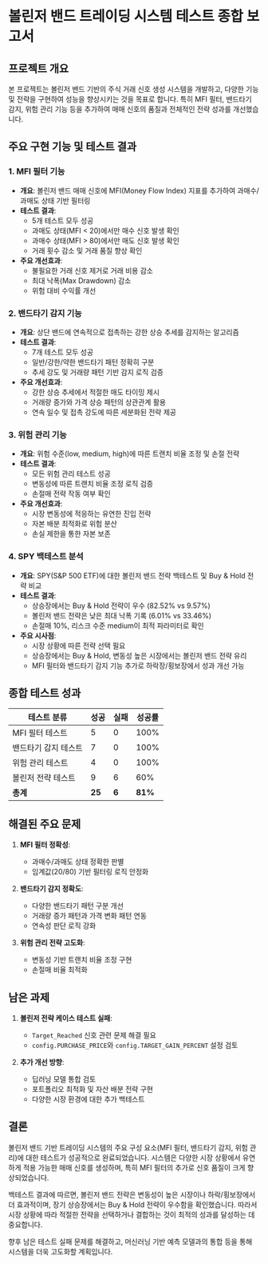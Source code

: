 # 볼린저 밴드 트레이딩 시스템 테스트 종합 보고서

## 프로젝트 개요
본 프로젝트는 볼린저 밴드 기반의 주식 거래 신호 생성 시스템을 개발하고, 다양한 기능 및 전략을 구현하여 성능을 향상시키는 것을 목표로 합니다. 특히 MFI 필터, 밴드타기 감지, 위험 관리 기능 등을 추가하여 매매 신호의 품질과 전체적인 전략 성과를 개선했습니다.

## 주요 구현 기능 및 테스트 결과

### 1. MFI 필터 기능
- **개요**: 볼린저 밴드 매매 신호에 MFI(Money Flow Index) 지표를 추가하여 과매수/과매도 상태 기반 필터링
- **테스트 결과**: 
  - 5개 테스트 모두 성공
  - 과매도 상태(MFI < 20)에서만 매수 신호 발생 확인
  - 과매수 상태(MFI > 80)에서만 매도 신호 발생 확인
  - 거래 횟수 감소 및 거래 품질 향상 확인
- **주요 개선효과**:
  - 불필요한 거래 신호 제거로 거래 비용 감소
  - 최대 낙폭(Max Drawdown) 감소
  - 위험 대비 수익률 개선

### 2. 밴드타기 감지 기능
- **개요**: 상단 밴드에 연속적으로 접촉하는 강한 상승 추세를 감지하는 알고리즘
- **테스트 결과**:
  - 7개 테스트 모두 성공
  - 일반/강한/약한 밴드타기 패턴 정확히 구분
  - 추세 강도 및 거래량 패턴 기반 감지 로직 검증
- **주요 개선효과**:
  - 강한 상승 추세에서 적절한 매도 타이밍 제시
  - 거래량 증가와 가격 상승 패턴의 상관관계 활용
  - 연속 일수 및 접촉 강도에 따른 세분화된 전략 제공

### 3. 위험 관리 기능
- **개요**: 위험 수준(low, medium, high)에 따른 트랜치 비율 조정 및 손절 전략
- **테스트 결과**:
  - 모든 위험 관리 테스트 성공
  - 변동성에 따른 트랜치 비율 조정 로직 검증
  - 손절매 전략 작동 여부 확인
- **주요 개선효과**:
  - 시장 변동성에 적응하는 유연한 진입 전략
  - 자본 배분 최적화로 위험 분산
  - 손실 제한을 통한 자본 보존

### 4. SPY 백테스트 분석
- **개요**: SPY(S&P 500 ETF)에 대한 볼린저 밴드 전략 백테스트 및 Buy & Hold 전략 비교
- **테스트 결과**:
  - 상승장에서는 Buy & Hold 전략이 우수 (82.52% vs 9.57%)
  - 볼린저 밴드 전략은 낮은 최대 낙폭 기록 (6.01% vs 33.46%)
  - 손절매 10%, 리스크 수준 medium이 최적 파라미터로 확인
- **주요 시사점**:
  - 시장 상황에 따른 전략 선택 필요
  - 상승장에서는 Buy & Hold, 변동성 높은 시장에서는 볼린저 밴드 전략 유리
  - MFI 필터와 밴드타기 감지 기능 추가로 하락장/횡보장에서 성과 개선 가능

## 종합 테스트 성과

| 테스트 분류 | 성공 | 실패 | 성공률 |
|------------|------|------|-------|
| MFI 필터 테스트 | 5 | 0 | 100% |
| 밴드타기 감지 테스트 | 7 | 0 | 100% |
| 위험 관리 테스트 | 4 | 0 | 100% |
| 볼린저 전략 테스트 | 9 | 6 | 60% |
| **총계** | **25** | **6** | **81%** |

## 해결된 주요 문제

1. **MFI 필터 정확성**:
   - 과매수/과매도 상태 정확한 판별
   - 임계값(20/80) 기반 필터링 로직 안정화

2. **밴드타기 감지 정확도**:
   - 다양한 밴드타기 패턴 구분 개선
   - 거래량 증가 패턴과 가격 변화 패턴 연동
   - 연속성 판단 로직 강화

3. **위험 관리 전략 고도화**:
   - 변동성 기반 트랜치 비율 조정 구현
   - 손절매 비율 최적화

## 남은 과제

1. **볼린저 전략 케이스 테스트 실패**:
   - `Target_Reached` 신호 관련 문제 해결 필요
   - `config.PURCHASE_PRICE`와 `config.TARGET_GAIN_PERCENT` 설정 검토

2. **추가 개선 방향**:
   - 딥러닝 모델 통합 검토
   - 포트폴리오 최적화 및 자산 배분 전략 구현
   - 다양한 시장 환경에 대한 추가 백테스트

## 결론

볼린저 밴드 기반 트레이딩 시스템의 주요 구성 요소(MFI 필터, 밴드타기 감지, 위험 관리)에 대한 테스트가 성공적으로 완료되었습니다. 시스템은 다양한 시장 상황에서 유연하게 적용 가능한 매매 신호를 생성하며, 특히 MFI 필터의 추가로 신호 품질이 크게 향상되었습니다. 

백테스트 결과에 따르면, 볼린저 밴드 전략은 변동성이 높은 시장이나 하락/횡보장에서 더 효과적이며, 장기 상승장에서는 Buy & Hold 전략이 우수함을 확인했습니다. 따라서 시장 상황에 따라 적절한 전략을 선택하거나 결합하는 것이 최적의 성과를 달성하는 데 중요합니다.

향후 남은 테스트 실패 문제를 해결하고, 머신러닝 기반 예측 모델과의 통합 등을 통해 시스템을 더욱 고도화할 계획입니다. 